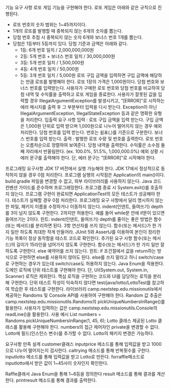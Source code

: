 기능 요구 사항
로또 게임 기능을 구현해야 한다. 로또 게임은 아래와 같은 규칙으로 진행된다.

- 로또 번호의 숫자 범위는 1~45까지이다.
- 1개의 로또를 발행할 때 중복되지 않는 6개의 숫자를 뽑는다.
- 당첨 번호 추첨 시 중복되지 않는 숫자 6개와 보너스 번호 1개를 뽑는다.
- 당첨은 1등부터 5등까지 있다. 당첨 기준과 금액은 아래와 같다.
    - 1등: 6개 번호 일치 / 2,000,000,000원
    - 2등: 5개 번호 + 보너스 번호 일치 / 30,000,000원
    - 3등: 5개 번호 일치 / 1,500,000원
    - 4등: 4개 번호 일치 / 50,000원
    - 5등: 3개 번호 일치 / 5,000원
      로또 구입 금액을 입력하면 구입 금액에 해당하는 만큼 로또를 발행해야 한다.
      로또 1장의 가격은 1,000원이다.
      당첨 번호와 보너스 번호를 입력받는다.
      사용자가 구매한 로또 번호와 당첨 번호를 비교하여 당첨 내역 및 수익률을 출력하고 로또 게임을 종료한다.
      사용자가 잘못된 값을 입력할 경우 IllegalArgumentException를 발생시키고, "[ERROR]"로 시작하는 에러 메시지를 출력 후 그 부분부터 입력을 다시 받는다.
      Exception이 아닌 IllegalArgumentException, IllegalStateException 등과 같은 명확한 유형을 처리한다.
입출력 요구 사항
입력 : 로또 구입 금액을 입력 받는다. 구입 금액은 1,000원 단위로 입력 받으며 1,000원으로 나누어 떨어지지 않는 경우 예외 처리한다.
      당첨 번호를 입력 받는다. 번호는 쉼표(,)를 기준으로 구분한다.
      보너스 번호를 입력 받는다.
출력 : 발행한 로또 수량 및 번호를 출력한다. 로또 번호는 오름차순으로 정렬하여 보여준다. 
      당첨 내역을 출력한다.
      수익률은 소수점 둘째 자리에서 반올림한다. (ex. 100.0%, 51.5%, 1,000,000.0%)
      예외 상황 시 에러 문구를 출력해야 한다. 단, 에러 문구는 "[ERROR]"로 시작해야 한다.

프로그래밍 요구사항
JDK 17 버전에서 실행 가능해야 한다. JDK 17에서 정상적으로 동작하지 않을 경우 0점 처리한다.
프로그램 실행의 시작점은 Application의 main()이다.
build.gradle 파일을 변경할 수 없고, 외부 라이브러리를 사용하지 않는다.
Java 코드 컨벤션 가이드를 준수하며 프로그래밍한다.
프로그램 종료 시 System.exit()를 호출하지 않는다.
프로그램 구현이 완료되면 ApplicationTest의 모든 테스트가 성공해야 한다. 테스트가 실패할 경우 0점 처리한다.
프로그래밍 요구 사항에서 달리 명시하지 않는 한 파일, 패키지 이름을 수정하거나 이동하지 않는다.
indent(인덴트, 들여쓰기) depth를 3이 넘지 않도록 구현한다. 2까지만 허용한다.
예를 들어 while문 안에 if문이 있으면 들여쓰기는 2이다.
힌트: indent(인덴트, 들여쓰기) depth를 줄이는 좋은 방법은 함수(또는 메서드)를 분리하면 된다.
3항 연산자를 쓰지 않는다.
함수(또는 메서드)가 한 가지 일만 하도록 최대한 작게 만들어라.
JUnit 5와 AssertJ를 이용하여 본인이 정리한 기능 목록이 정상 동작함을 테스트 코드로 확인한다.
추가된 요구 사항
함수(또는 메서드)의 길이가 15라인을 넘어가지 않도록 구현한다.
함수(또는 메서드)가 한 가지 일만 잘 하도록 구현한다.
else 예약어를 쓰지 않는다.
힌트: if 조건절에서 값을 return하는 방식으로 구현하면 else를 사용하지 않아도 된다.
else를 쓰지 말라고 하니 switch/case로 구현하는 경우가 있는데 switch/case도 허용하지 않는다.
Java Enum을 적용한다.
도메인 로직에 단위 테스트를 구현해야 한다. 단, UI(System.out, System.in, Scanner) 로직은 제외한다.
핵심 로직을 구현하는 코드와 UI를 담당하는 로직을 분리해 구현한다.
단위 테스트 작성이 익숙하지 않다면 test/java/lotto/LottoTest를 참고하여 학습한 후 테스트를 구현한다.
라이브러리
camp.nextstep.edu.missionutils에서 제공하는 Randoms 및 Console API를 사용하여 구현해야 한다.
Random 값 추출은 camp.nextstep.edu.missionutils.Randoms의 pickUniqueNumbersInRange()를 활용한다.
사용자가 입력하는 값은 camp.nextstep.edu.missionutils.Console의 readLine()을 활용한다.
사용 예시
List<Integer> numbers = Randoms.pickUniqueNumbersInRange(1, 45, 6);
Lotto 클래스
제공된 Lotto 클래스를 활용해 구현해야 한다.
numbers의 접근 제어자인 private을 변경할 수 없다.
Lotto에 필드(인스턴스 변수)를 추가할 수 없다.
Lotto의 패키지 변경은 가능하다.

요구사항 만족 설계
customer클래스
inputprice 메소드를 통해 입력값을 받고 1000으로 나누어 떨어지는지 검사한다.
caltrying 메소드를 통해 반복횟수를 구한다.
inputlotto 메소드를 통해 입력값을 받고 Lotto로 만든다.
forraffle메소드로 inputlotto에서 받은 값이 1~45사이 숫자인지 확인한다.

Raffle클래서
Java Enum을 통해 1~6등을 정의한다
result 메소드를 통해 결과를 계산한다.
printresult 메소드를 통해 결과를 출력한다.